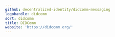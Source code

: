 ```yaml
---
github: decentralized-identity/didcomm-messaging
logohandle: didcomm
sort: didcomm
title: DIDComm
website: 'https://didcomm.org/'
---
```

